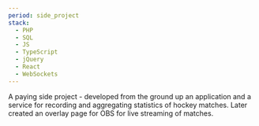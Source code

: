 ```yaml
---
period: side_project
stack:
  - PHP
  - SQL
  - JS
  - TypeScript
  - jQuery
  - React
  - WebSockets
---
```


A paying side project - developed from the ground up an application and a service for recording and aggregating statistics of hockey matches. Later created an overlay page for OBS for live streaming of matches.
